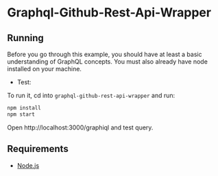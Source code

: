 # Graphql-Github-Rest-Api-Wrapper

    

## Running

Before you go through this example, you should have at least a basic understanding of GraphQL concepts. You must also already have node installed on your machine.

* Test:

To run it, cd into `graphql-github-rest-api-wrapper` and run:

```bash
npm install
npm start
```

Open http://localhost:3000/graphiql and test query.

## Requirements

* [Node.js](http://nodejs.org/)
